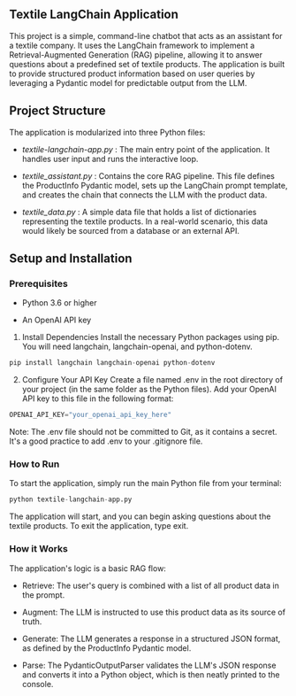 ## Textile LangChain Application
This project is a simple, command-line chatbot that acts as an assistant for a textile company. It uses the LangChain framework to implement a Retrieval-Augmented Generation (RAG) pipeline, allowing it to answer questions about a predefined set of textile products. The application is built to provide structured product information based on user queries by leveraging a Pydantic model for predictable output from the LLM.

## Project Structure
The application is modularized into three Python files:

 - _textile-langchain-app.py_ : The main entry point of the application. It handles user input and runs the interactive loop.

 - _textile_assistant.py_ : Contains the core RAG pipeline. This file defines the ProductInfo Pydantic model, sets up the LangChain prompt template, and creates the chain that connects the LLM with the product data.

 - _textile_data.py_ : A simple data file that holds a list of dictionaries representing the textile products. In a real-world scenario, this data would likely be sourced from a database or an external API.

## Setup and Installation
### Prerequisites
 - Python 3.6 or higher

 - An OpenAI API key

1. Install Dependencies
Install the necessary Python packages using pip. You will need langchain, langchain-openai, and python-dotenv.
```python
pip install langchain langchain-openai python-dotenv
```

2. Configure Your API Key
Create a file named .env in the root directory of your project (in the same folder as the Python files). Add your OpenAI API key to this file in the following format:
```python
OPENAI_API_KEY="your_openai_api_key_here"
```

Note: The .env file should not be committed to Git, as it contains a secret. It's a good practice to add .env to your .gitignore file.

### How to Run
To start the application, simply run the main Python file from your terminal:
```python
python textile-langchain-app.py
```

The application will start, and you can begin asking questions about the textile products. To exit the application, type exit.

### How it Works
The application's logic is a basic RAG flow:

- Retrieve: The user's query is combined with a list of all product data in the prompt.

- Augment: The LLM is instructed to use this product data as its source of truth.

- Generate: The LLM generates a response in a structured JSON format, as defined by the ProductInfo Pydantic model.

- Parse: The PydanticOutputParser validates the LLM's JSON response and converts it into a Python object, which is then neatly printed to the console.
